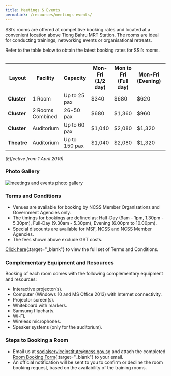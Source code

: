 ```yaml
---
title: Meetings & Events
permalink: /resources/meetings-events/
---
```


SSI’s rooms are offered at competitive booking rates and located at a convenient location above Tiong Bahru MRT Station. The rooms are ideal for conducting trainings, networking events or organisational retreats.  

Refer to the table below to obtain the latest booking rates for SSI’s rooms.
<br><br>
     
   
<table>
		<tr>
			<th>Layout</th>
			<th>Facility</th>
			<th>Capacity</th>
			<th>Mon-Fri (1/2 day)</th>
			<th>Mon to Fri (Full day)</th>
			<th>Mon-Fri (Evening)</th>
			<th>Sat (1/2 day)</th>
			<th>Sat (Full day)</th>
		</tr>
		<tr>
			<td><strong>Cluster</strong></td>
			<td>1 Room</td>
			<td>Up to 25 pax</td>
			<td>$340</td>
			<td>$680</td>
			<td>$620</td>
			<td>$620</td>
			<td>$960</td>
		</tr>
		<tr>
			<td><strong>Cluster</strong></td>
			<td>2 Rooms Combined</td>
			<td>26-50 pax</td>
			<td>$680</td>
			<td>$1,360</td>
			<td>$960</td>
			<td>$960</td>
			<td>$1,640</td>
		</tr>
		<tr>
			<td><strong>Cluster</strong></td>
			<td>Auditorium</td>
			<td>Up to 60 pax</td>
			<td>$1,040</td>
			<td>$2,080</td>
			<td>$1,320</td>
			<td>$1,320</td>
			<td>$2,360</td>
		</tr>
		<tr>
			<td><strong>Theatre</strong></td>
			<td>Auditorium</td>
			<td>Up to 150 pax</td>
			<td>$1,040</td>
			<td>$2,080</td>
			<td>$1,320</td>
			<td>$1,320</td>
			<td>$2,360</td>
		</tr>
</table>
<em>(Effective from 1 April 2019)</em>

### Photo Gallery 
![meetings and events photo gallery](/images/resources/meetings-events.png)

### Terms and Conditions
- Venues are available for booking by NCSS Member Organisations and Government Agencies only.
- The timings for bookings are defined as: Half-Day (9am - 1pm, 1.30pm - 5.30pm), Full-Day (9.30am - 5.30pm), Evening (6.00pm to 10.00pm).
- Special discounts are available for MSF, NCSS and NCSS Member Agencies.
- The fees shown above exclude GST costs.

[Click here](/images/resources/Terms-and-Conditions-(Revised-2019)-.pdf){:target="_blank"} to view the full set of Terms and Conditions.

### Complementary Equipment and Resources
Booking of each room comes with the following complementary equipment and resources:
- Interactive projector(s).
- Computer (Windows 10 and MS Office 2013) with Internet connectivity.
- Projector screen(s).
- Whiteboard with markers.
- Samsung flipcharts.
- Wi-Fi.
- Wireless microphones.
- Speaker systems (only for the auditorium).

### Steps to Booking a Room
- Email us at [socialserviceinstitute@ncss.gov.sg](mailto:socialserviceinstitute@ncss.gov.sg) and attach the completed [Room Booking Form](/images/resources/Room-Booking-Form-(External-Bookings)-2019-(Final).pdf){:target="_blank"} to your email.
- An official notification will be sent to you to confirm or decline the room booking request, based on the availability of the training rooms.

